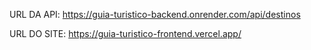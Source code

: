 URL DA API: https://guia-turistico-backend.onrender.com/api/destinos

URL DO SITE: https://guia-turistico-frontend.vercel.app/
